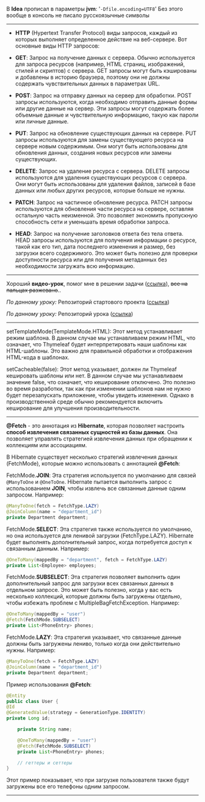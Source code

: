 

В **Idea** прописал в параметры **jvm**: '`-Dfile.encoding=UTF8`' 
Без этого вообще в консоль не писало русскоязычные символы

---

* **HTTP** (Hypertext Transfer Protocol) виды запросов, каждый из которых выполняет определенное действие на веб-сервере. Вот основные виды HTTP запросов:

* **GET**: Запрос на получение данных с сервера. Обычно используется для запроса ресурсов (например, HTML страниц, изображений, стилей и скриптов) с сервера. GET запросы могут быть кэшированы и добавлены в историю браузера, поэтому они не должны содержать чувствительных данных в параметрах URL.

* **POST**: Запрос на отправку данных на сервер для обработки. POST запросы используются, когда необходимо отправить данные формы или другие данные на сервер. Эти запросы могут содержать более объемные данные и чувствительную информацию, такую как пароли или личные данные.

* **PUT**: Запрос на обновление существующих данных на сервере. PUT запросы используются для замены существующего ресурса на сервере новым содержимым. Они могут быть использованы для обновления данных, создания новых ресурсов или замены существующих.

* **DELETE**: Запрос на удаление ресурса с сервера. DELETE запросы используются для удаления существующих ресурсов с сервера. Они могут быть использованы для удаления файлов, записей в базе данных или любых других ресурсов, которые больше не нужны.

* **PATCH**: Запрос на частичное обновление ресурса. PATCH запросы используются для обновления части ресурса на сервере, оставляя остальную часть неизменной. Это позволяет экономить пропускную способность сети и уменьшать время обработки запроса.

* **HEAD**: Запрос на получение заголовков ответа без тела ответа. HEAD запросы используются для получения информации о ресурсе, такой как его тип, дата последнего изменения и размер, без загрузки всего содержимого. Это может быть полезно для проверки доступности ресурса или для получения метаданных без необходимости загружать всю информацию.

---

Хороший **видео-урок**, помог мне в решении задачи ([ссылка](https://youtu.be/JaVGIYxE23c?si=QwAjHxxFQ7iMUKz6)), ~~все на пальцах разжевано~~..

_По данному уроку:_ Репозиторий стартового проекта ([ссылка](https://github.com/NeilAlishev/SpringCourse/tree/master/Lesson23_Starter.CRUD_App3))

_По данному уроку:_ Репозиторий урока ([ссылка](https://github.com/NeilAlishev/SpringCourse/tree/master/Lesson23.CRUD_App3))

---


setTemplateMode(TemplateMode.HTML): Этот метод устанавливает режим шаблона. В данном случае мы устанавливаем режим HTML, что означает, что Thymeleaf будет интерпретировать наши шаблоны как HTML-шаблоны. Это важно для правильной обработки и отображения HTML-кода в шаблонах.

setCacheable(false): Этот метод указывает, должен ли Thymeleaf кешировать шаблоны или нет. В данном случае мы устанавливаем значение false, что означает, что кеширование отключено. Это полезно во время разработки, так как при изменении шаблонов нам не нужно будет перезапускать приложение, чтобы увидеть изменения. Однако в производственной среде обычно рекомендуется включить кеширование для улучшения производительности.

---

**@Fetch** - это аннотация из **Hibernate**, которая позволяет настроить **способ извлечения связанных сущностей из базы данных**. Она позволяет управлять стратегией извлечения данных при обращении к коллекциям или ассоциациям.

В Hibernate существует несколько стратегий извлечения данных (FetchMode), которые можно использовать с аннотацией **@Fetch**:

FetchMode.**JOIN**: Эта стратегия используется по умолчанию для связей `@ManyToOne` и `@OneToOne`. Hibernate пытается выполнить запрос с использованием **JOIN**, чтобы извлечь все связанные данные одним запросом. Например:
```java
@ManyToOne(fetch = FetchType.LAZY)
@JoinColumn(name = "department_id")
private Department department;
```

FetchMode.**SELECT**: Эта стратегия также используется по умолчанию, но она используется для ленивой загрузки (FetchType.LAZY). Hibernate будет выполнять дополнительный запрос, когда потребуется доступ к связанным данным. Например:
```java
@OneToMany(mappedBy = "department", fetch = FetchType.LAZY)
private List<Employee> employees;
```

FetchMode.**SUBSELECT**: Эта стратегия позволяет выполнить один дополнительный запрос для загрузки всех связанных данных в отдельном запросе. Это может быть полезно, когда у вас есть несколько коллекций, которые должны быть загружены отдельно, чтобы избежать проблем с MultipleBagFetchException. Например:
```java
@OneToMany(mappedBy = "user")
@Fetch(FetchMode.SUBSELECT)
private List<PhoneEntry> phones;
```

FetchMode.**LAZY**: Эта стратегия указывает, что связанные данные должны быть загружены лениво, только когда они действительно нужны. Например:
```java
@ManyToOne(fetch = FetchType.LAZY)
@JoinColumn(name = "department_id")
private Department department;
```

Пример использования **@Fetch**:

```java
@Entity
public class User {
@Id
@GeneratedValue(strategy = GenerationType.IDENTITY)
private Long id;

    private String name;

    @OneToMany(mappedBy = "user")
    @Fetch(FetchMode.SUBSELECT)
    private List<PhoneEntry> phones;

    // геттеры и сеттеры
}
```

Этот пример показывает, что при загрузке пользователя также будут загружены все его телефоны одним запросом.

---

